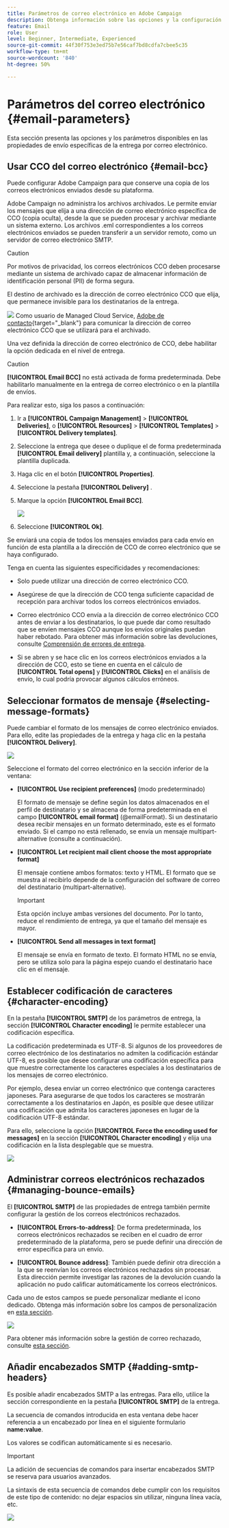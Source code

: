```yaml
---
title: Parámetros de correo electrónico en Adobe Campaign
description: Obtenga información sobre las opciones y la configuración específicas del envío de correo electrónico en Adobe Campaign.
feature: Email
role: User
level: Beginner, Intermediate, Experienced
source-git-commit: 44f30f753e3ed75b7e56caf7bd8cdfa7cbee5c35
workflow-type: tm+mt
source-wordcount: '840'
ht-degree: 50%

---
```


# Parámetros del correo electrónico {#email-parameters}

Esta sección presenta las opciones y los parámetros disponibles en las propiedades de envío específicas de la entrega por correo electrónico.

## Usar CCO del correo electrónico {#email-bcc}

<!--
>[!NOTE]
>
>This capability is available starting Campaign v8.3. To check your version, refer to [this section](../start/compatibility-matrix.md#how-to-check-your-campaign-version-and-buildversion)-->

Puede configurar Adobe Campaign para que conserve una copia de los correos electrónicos enviados desde su plataforma.

Adobe Campaign no administra los archivos archivados. Le permite enviar los mensajes que elija a una dirección de correo electrónico específica de CCO (copia oculta), desde la que se pueden procesar y archivar mediante un sistema externo. Los archivos .eml correspondientes a los correos electrónicos enviados se pueden transferir a un servidor remoto, como un servidor de correo electrónico SMTP.

>[!CAUTION]
>
>Por motivos de privacidad, los correos electrónicos CCO deben procesarse mediante un sistema de archivado capaz de almacenar información de identificación personal (PII) de forma segura.

El destino de archivado es la dirección de correo electrónico CCO que elija, que permanece invisible para los destinatarios de la entrega.

![](../assets/do-not-localize/speech.png)  Como usuario de Managed Cloud Service, [Adobe de contacto](../start/campaign-faq.md#support){target="_blank"} para comunicar la dirección de correo electrónico CCO que se utilizará para el archivado.

Una vez definida la dirección de correo electrónico de CCO, debe habilitar la opción dedicada en el nivel de entrega.

>[!CAUTION]
>
>**[!UICONTROL Email BCC]** no está activada de forma predeterminada. Debe habilitarlo manualmente en la entrega de correo electrónico o en la plantilla de envíos.

Para realizar esto, siga los pasos a continuación:

1. Ir a **[!UICONTROL Campaign Management]** > **[!UICONTROL Deliveries]**, o **[!UICONTROL Resources]** > **[!UICONTROL Templates]** > **[!UICONTROL Delivery templates]**.
1. Seleccione la entrega que desee o duplique el de forma predeterminada **[!UICONTROL Email delivery]** plantilla y, a continuación, seleccione la plantilla duplicada.
1. Haga clic en el botón **[!UICONTROL Properties]**.
1. Seleccione la pestaña **[!UICONTROL Delivery]** .
1. Marque la opción **[!UICONTROL Email BCC]**.

   ![](assets/email-bcc.png)

1. Seleccione **[!UICONTROL Ok]**.

Se enviará una copia de todos los mensajes enviados para cada envío en función de esta plantilla a la dirección de CCO de correo electrónico que se haya configurado.

Tenga en cuenta las siguientes especificidades y recomendaciones:

* Solo puede utilizar una dirección de correo electrónico CCO.

* Asegúrese de que la dirección de CCO tenga suficiente capacidad de recepción para archivar todos los correos electrónicos enviados.

* Correo electrónico CCO <!--with Enhanced MTA--> envía a la dirección de correo electrónico CCO antes de enviar a los destinatarios, lo que puede dar como resultado que se envíen mensajes CCO aunque los envíos originales puedan haber rebotado. Para obtener más información sobre las devoluciones, consulte [Comprensión de errores de entrega](delivery-failures.md).

* Si se abren y se hace clic en los correos electrónicos enviados a la dirección de CCO, esto se tiene en cuenta en el cálculo de **[!UICONTROL Total opens]** y **[!UICONTROL Clicks]** en el análisis de envío, lo cual podría provocar algunos cálculos erróneos.

<!--Only successfully sent emails are taken in account, bounces are not.-->

## Seleccionar formatos de mensaje {#selecting-message-formats}

Puede cambiar el formato de los mensajes de correo electrónico enviados. Para ello, edite las propiedades de la entrega y haga clic en la pestaña **[!UICONTROL Delivery]**.

![](assets/email-message-format.png)

Seleccione el formato del correo electrónico en la sección inferior de la ventana:

* **[!UICONTROL Use recipient preferences]** (modo predeterminado)

  El formato de mensaje se define según los datos almacenados en el perfil de destinatario y se almacena de forma predeterminada en el campo **[!UICONTROL email format]** (@emailFormat). Si un destinatario desea recibir mensajes en un formato determinado, este es el formato enviado. Si el campo no está rellenado, se envía un mensaje multipart-alternative (consulte a continuación).

* **[!UICONTROL Let recipient mail client choose the most appropriate format]**

  El mensaje contiene ambos formatos: texto y HTML. El formato que se muestra al recibirlo depende de la configuración del software de correo del destinatario (multipart-alternative).

  >[!IMPORTANT]
  >
  >Esta opción incluye ambas versiones del documento. Por lo tanto, reduce el rendimiento de entrega, ya que el tamaño del mensaje es mayor.

* **[!UICONTROL Send all messages in text format]**

  El mensaje se envía en formato de texto. El formato HTML no se envía, pero se utiliza solo para la página espejo cuando el destinatario hace clic en el mensaje.

<!--
>[!NOTE]
>
>For more on defining the email content, see [this section]().-->

## Establecer codificación de caracteres {#character-encoding}

En la pestaña **[!UICONTROL SMTP]** de los parámetros de entrega, la sección **[!UICONTROL Character encoding]** le permite establecer una codificación específica.

La codificación predeterminada es UTF-8. Si algunos de los proveedores de correo electrónico de los destinatarios no admiten la codificación estándar UTF-8, es posible que desee configurar una codificación específica para que muestre correctamente los caracteres especiales a los destinatarios de los mensajes de correo electrónico.

Por ejemplo, desea enviar un correo electrónico que contenga caracteres japoneses. Para asegurarse de que todos los caracteres se mostrarán correctamente a los destinatarios en Japón, es posible que desee utilizar una codificación que admita los caracteres japoneses en lugar de la codificación UTF-8 estándar.

Para ello, seleccione la opción **[!UICONTROL Force the encoding used for messages]** en la sección **[!UICONTROL Character encoding]** y elija una codificación en la lista desplegable que se muestra.

![](assets/email-smtp-encoding.png)

## Administrar correos electrónicos rechazados {#managing-bounce-emails}

El **[!UICONTROL SMTP]** de las propiedades de entrega también permite configurar la gestión de los correos electrónicos rechazados.

* **[!UICONTROL Errors-to-address]**: De forma predeterminada, los correos electrónicos rechazados se reciben en el cuadro de error predeterminado de la plataforma, pero se puede definir una dirección de error específica para un envío.

* **[!UICONTROL Bounce address]**: También puede definir otra dirección a la que se reenvían los correos electrónicos rechazados sin procesar. Esta dirección permite investigar las razones de la devolución cuando la aplicación no pudo calificar automáticamente los correos electrónicos.

Cada uno de estos campos se puede personalizar mediante el icono dedicado. Obtenga más información sobre los campos de personalización en [esta sección](personalization-fields.md).

![](assets/email-smtp-bounce.png)

Para obtener más información sobre la gestión de correo rechazado, consulte [esta sección](delivery-failures.md#bounce-mail-management).

## Añadir encabezados SMTP {#adding-smtp-headers}

Es posible añadir encabezados SMTP a las entregas. Para ello, utilice la sección correspondiente en la pestaña **[!UICONTROL SMTP]** de la entrega.

La secuencia de comandos introducida en esta ventana debe hacer referencia a un encabezado por línea en el siguiente formulario **name:value**.

Los valores se codifican automáticamente si es necesario.

>[!IMPORTANT]
>
>La adición de secuencias de comandos para insertar encabezados SMTP se reserva para usuarios avanzados.
>
>La sintaxis de esta secuencia de comandos debe cumplir con los requisitos de este tipo de contenido: no dejar espacios sin utilizar, ninguna línea vacía, etc.

![](assets/email-smtp-headers.png)

<!--
## Generate mirror page {#generating-mirror-page}

The mirror page is an HTML page accessible online via a web browser. Its content is identical to the email. It can be useful if your recipients are experiencing rendering issues or broken images when trying to view your email in their inbox.

Learn how to insert a link to the mirror page in [this section](mirror-page.md).-->